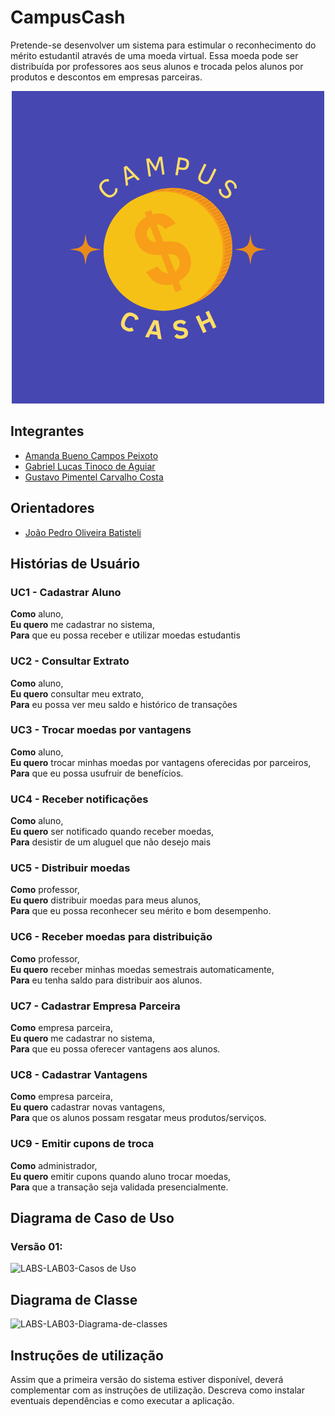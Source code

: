 # CampusCash
Pretende-se desenvolver um sistema para estimular o reconhecimento do mérito estudantil através de uma moeda virtual. Essa moeda pode ser distribuída por professores aos seus alunos e trocada pelos alunos por produtos e descontos em empresas parceiras.

<p align="center">
    <img src="project/img/logo.png" alt="logo" width="500"/>
</p>

## Integrantes

* [Amanda Bueno Campos Peixoto](https://github.com/abc-peixoto)
* [Gabriel Lucas Tinoco de Aguiar](https://github.com/gabrieltinoco)
* [Gustavo Pimentel Carvalho Costa](https://github.com/gustavo-p0)

## Orientadores
* [João Pedro Oliveira Batisteli](https://github.com/JPBatisteli)

## Histórias de Usuário

### UC1 - Cadastrar Aluno

**Como** aluno,<br/> 
**Eu quero** me cadastrar no sistema, <br/>
**Para** que eu possa receber e utilizar moedas estudantis<br/>

### UC2 - Consultar Extrato

**Como** aluno,<br/> 
**Eu quero** consultar meu extrato,<br/>
**Para** eu possa ver meu saldo e histórico de transações<br>

### UC3 - Trocar moedas por vantagens

**Como** aluno,<br/> 
**Eu quero** trocar minhas moedas por vantagens oferecidas por parceiros,<br/>
**Para** que eu possa usufruir de benefícios.<br/>

### UC4 - Receber notificações

**Como** aluno,<br/> 
**Eu quero** ser notificado quando receber moedas,<br/>
**Para** desistir de um aluguel que não desejo mais<br>


### UC5 - Distribuir moedas

**Como** professor,<br/> 
**Eu quero** distribuir moedas para meus alunos,<br/>
**Para** que eu possa reconhecer seu mérito e bom desempenho.<br>

### UC6 - Receber moedas para distribuição

**Como** professor,<br/> 
**Eu quero**  receber minhas moedas semestrais automaticamente,<br/>
**Para** eu tenha saldo para distribuir aos alunos.<br>

### UC7 - Cadastrar Empresa Parceira

**Como** empresa parceira,<br/> 
**Eu quero** me cadastrar no sistema,<br/>
**Para** que eu possa oferecer vantagens aos alunos.<br>

### UC8 - Cadastrar Vantagens

**Como** empresa parceira,<br/> 
**Eu quero** cadastrar novas vantagens,<br/>
**Para** que os alunos possam resgatar meus produtos/serviços.<br>

### UC9 - Emitir cupons de troca

**Como** administrador,<br/> 
**Eu quero** emitir cupons quando aluno trocar moedas,<br/>
**Para**  que a transação seja validada presencialmente.<br>

## Diagrama de Caso de Uso

### Versão 01:

![LABS-LAB03-Casos de Uso](https://github.com/user-attachments/assets/8da89d3f-dbbb-4e48-af27-3197681e1b33)


## Diagrama de Classe

![LABS-LAB03-Diagrama-de-classes]()



## Instruções de utilização
Assim que a primeira versão do sistema estiver disponível, deverá complementar com as instruções de utilização. Descreva como instalar eventuais dependências e como executar a aplicação.
